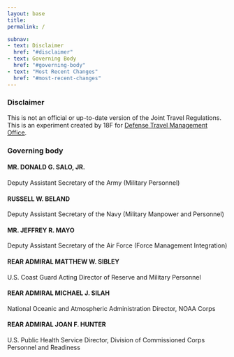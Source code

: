 ```yaml
---
layout: base
title:
permalink: /

subnav:
- text: Disclaimer
  href: "#disclaimer"
- text: Governing Body
  href: "#governing-body"
- text: "Most Recent Changes"
  href: "#most-recent-changes"
---
```


### Disclaimer

This is not an official or up-to-date version of the Joint Travel Regulations. This is an experiment created by 18F for [Defense Travel Management Office](https://www.defensetravel.dod.mil/).

### Governing body

#### MR. DONALD G. SALO, JR.
Deputy Assistant Secretary of the Army (Military Personnel)

#### RUSSELL W. BELAND
Deputy Assistant Secretary of the Navy (Military Manpower and Personnel)
#### MR. JEFFREY R. MAYO

Deputy Assistant Secretary of the Air Force (Force Management Integration)

#### REAR ADMIRAL MATTHEW W. SIBLEY
U.S. Coast Guard
Acting Director of Reserve and Military Personnel

#### REAR ADMIRAL MICHAEL J. SILAH
National Oceanic and Atmospheric Administration
Director, NOAA Corps

#### REAR ADMIRAL JOAN F. HUNTER
U.S. Public Health Service Director, Division of Commissioned Corps Personnel and Readiness